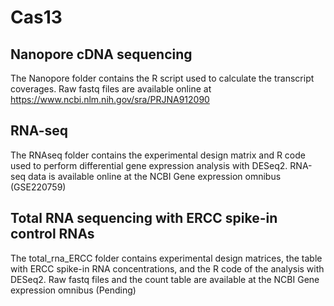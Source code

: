 # Cas13

## Nanopore cDNA sequencing
The Nanopore folder contains the R script used to calculate the transcript coverages. 
Raw fastq files are available online at https://www.ncbi.nlm.nih.gov/sra/PRJNA912090

## RNA-seq
The RNAseq folder contains the experimental design matrix and R code used to perform differential gene expression analysis with DESeq2. 
RNA-seq data is available online at the NCBI Gene expression omnibus (GSE220759)

## Total RNA sequencing with ERCC spike-in control RNAs
The total_rna_ERCC folder contains experimental design matrices, the table with ERCC spike-in RNA concentrations, and the R code of the analysis with DESeq2. 
Raw fastq files and the count table are available at the NCBI Gene expression omnibus (Pending)
